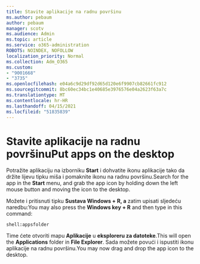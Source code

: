```yaml
---
title: Stavite aplikacije na radnu površinu
ms.author: pebaum
author: pebaum
manager: scotv
ms.audience: Admin
ms.topic: article
ms.service: o365-administration
ROBOTS: NOINDEX, NOFOLLOW
localization_priority: Normal
ms.collection: Adm_O365
ms.custom:
- "9001668"
- "3735"
ms.openlocfilehash: e04a6c9d29df92d65d120e6f9907cb82661fc912
ms.sourcegitcommit: 8bc60ec34bc1e40685e3976576e04a2623f63a7c
ms.translationtype: MT
ms.contentlocale: hr-HR
ms.lasthandoff: 04/15/2021
ms.locfileid: "51835839"
---
```

# <a name="put-apps-on-the-desktop"></a><span data-ttu-id="23662-102">Stavite aplikacije na radnu površinu</span><span class="sxs-lookup"><span data-stu-id="23662-102">Put apps on the desktop</span></span>

<span data-ttu-id="23662-103">Potražite aplikaciju na izborniku **Start** i dohvatite ikonu aplikacije tako da držite lijevu tipku miša i pomaknite ikonu na radnu površinu.</span><span class="sxs-lookup"><span data-stu-id="23662-103">Search for the app in the **Start** menu, and grab the app icon by holding down the left mouse button and moving the icon to the desktop.</span></span>

<span data-ttu-id="23662-104">Možete i pritisnuti tipku **Sustava Windows + R, a** zatim upisati sljedeću naredbu:</span><span class="sxs-lookup"><span data-stu-id="23662-104">You may also press the **Windows key + R** and then type in this command:</span></span>

`shell:appsfolder`

<span data-ttu-id="23662-105">Time ćete otvoriti mapu **Aplikacije** u **eksploreru za datoteke**.</span><span class="sxs-lookup"><span data-stu-id="23662-105">This will open the **Applications** folder in **File Explorer**.</span></span> <span data-ttu-id="23662-106">Sada možete povući i ispustiti ikonu aplikacije na radnu površinu.</span><span class="sxs-lookup"><span data-stu-id="23662-106">You may now drag and drop the app icon to the desktop.</span></span>
